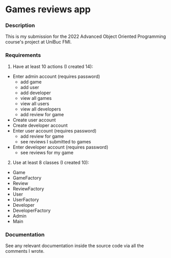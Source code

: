 # Games reviews app

### Description
This is my submission for the 2022 Advanced Object Oriented Programming course's project at UniBuc FMI.

### Requirements
1. Have at least 10 actions (I created 14):
- Enter admin account (requires password)
  * add game
  * add user
  * add developer
  * view all games
  * view all users
  * view all developers
  * add review for game
- Create user account
- Create developer account
- Enter user account (requires password)
  * add review for game
  * see reviews I submitted to games
- Enter developer account (requires password)
  * see reviews for my game

2. Use at least 8 classes (I created 10):
- Game
- GameFactory
- Review
- ReviewFactory
- User
- UserFactory
- Developer
- DeveloperFactory
- Admin
- Main

### Documentation
See any relevant documentation inside the source code via all the comments I wrote.
